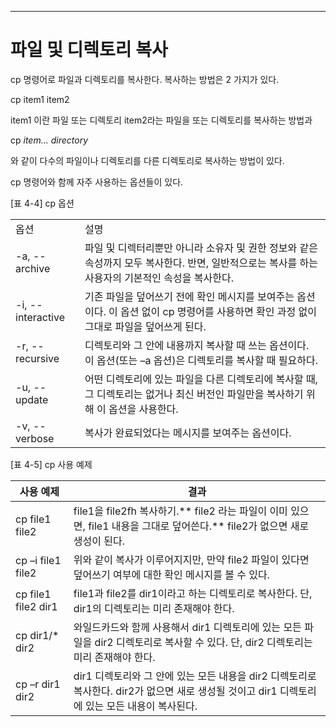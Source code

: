 

---

# 파일 및 디렉토리 복사

cp 명령어로 파일과 디렉토리를 복사한다. 복사하는 방법은 2 가지가 있다.


cp item1 item2


item1 이란 파일 또는 디렉토리 item2라는 파일을 또는 디렉토리를 복사하는 방법과

cp *item... directory*


와 같이 다수의 파일이나 디렉토리를 다른 디렉토리로 복사하는 방법이 있다.

cp 명령어와 함께 자주 사용하는 옵션들이 있다.


[표 4-4] cp 옵션

|                   |                                                                                     |
| ----------------- | ----------------------------------------------------------------------------------- |
| 옵션                | 설명                                                                                  |
| -a, --archive     | 파일 및 디렉터리뿐만 아니라 소유자 및 권한 정보와 같은 속성까지 모두 복사한다. 반면, 일반적으로는 복사를 하는 사용자의 기본적인 속성을 복사한다. |
| -i, --interactive | 기존 파일을 덮어쓰기 전에 확인 메시지를 보여주는 옵션이다. 이 옵션 없이 cp 명령어를 사용하면 확인 과정 없이 그대로 파일을 덮어쓰게 된다.    |
| -r, --recursive   | 디렉토리와 그 안에 내용까지 복사할 때 쓰는 옵션이다. 이 옵션(또는 –a 옵션)은 디렉토리를 복사할 때 필요하다.                    |
| -u, --update      | 어떤 디렉토리에 있는 파일을 다른 디렉토리에 복사할 때, 그 디렉토리는 없거나 최신 버전인 파일만을 복사하기 위해 이 옵션을 사용한다.         |
| -v, --verbose     | 복사가 완료되었다는 메시지를 보여주는 옵션이다.                                                          |



[표 4-5] cp 사용 예제

| 사용 예제               | 결과                                                                                         |
| ------------------- | ------------------------------------------------------------------------------------------ |
| cp file1 file2      | file1을 file2fh 복사하기.** file2 라는 파일이 이미 있으면, file1 내용을 그대로 덮어쓴다.** file2가 없으면 새로 생성이 된다.    |
| cp –i file1 file2   | 위와 같이 복사가 이루어지지만, 만약 file2 파일이 있다면 덮어쓰기 여부에 대한 확인 메시지를 볼 수 있다.                             |
| cp file1 file2 dir1 | file1과 file2를 dir1이라고 하는 디렉토리로 복사한다. 단, dir1의 디렉토리는 미리 존재해야 한다.                            |
| cp dir1/* dir2      | 와일드카드와 함께 사용해서 dir1 디렉토리에 있는 모든 파일을 dir2 디렉토리로 복사할 수 있다. 단, dir2 디렉토리는 미리 존재해야 한다.         |
| cp –r dir1 dir2     | dir1 디렉토리와 그 안에 있는 모든 내용을 dir2 디렉토리로 복사한다. dir2가 없으면 새로 생성될 것이고 dir1 디렉토리에 있는 모든 내용이 복사된다. |